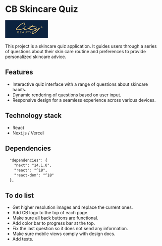 # CB Skincare Quiz

![City Beauty Icon](/public/cb-quiz-frontend-imgs/0-cb-beuaty-icon.png)

This project is a skincare quiz application. It guides users through a series of questions about their skin care routine and preferences to provide personalized skincare advice.

## Features

- Interactive quiz interface with a range of questions about skincare habits.
- Dynamic rendering of questions based on user input.
- Responsive design for a seamless experience across various devices.

## Technology stack
- React
- Next.js / Vercel

## Dependencies
```
  "dependencies": {
    "next": "14.1.0",
    "react": "^18",
    "react-dom": "^18"
  },
```

## To do list
- Get higher resolution images and replace the current ones.
- Add CB logo to the top of each page.
- Make sure all back buttons are functional.
- Add color bar to progress bar at the top.
- Fix the last question so it does not send any information.
- Make sure mobile views comply with design docs.
- Add tests.
